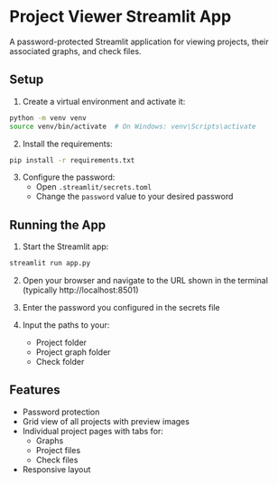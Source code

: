 # Project Viewer Streamlit App

A password-protected Streamlit application for viewing projects, their associated graphs, and check files.

## Setup

1. Create a virtual environment and activate it:
```bash
python -m venv venv
source venv/bin/activate  # On Windows: venv\Scripts\activate
```

2. Install the requirements:
```bash
pip install -r requirements.txt
```

3. Configure the password:
   - Open `.streamlit/secrets.toml`
   - Change the `password` value to your desired password

## Running the App

1. Start the Streamlit app:
```bash
streamlit run app.py
```

2. Open your browser and navigate to the URL shown in the terminal (typically http://localhost:8501)

3. Enter the password you configured in the secrets file

4. Input the paths to your:
   - Project folder
   - Project graph folder
   - Check folder

## Features

- Password protection
- Grid view of all projects with preview images
- Individual project pages with tabs for:
  - Graphs
  - Project files
  - Check files
- Responsive layout 